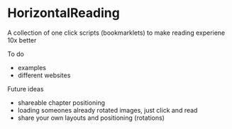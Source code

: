 # HorizontalReading
A collection of one click scripts (bookmarklets) to make reading experiene 10x better

To do 
 - examples
 - different websites

Future ideas
 - shareable chapter positioning
 - loading someones already rotated images, just click and read
 - share your own layouts and positioning (rotations) 
